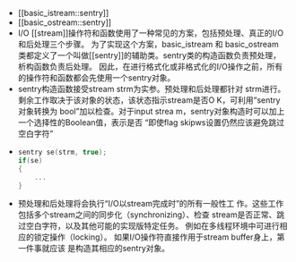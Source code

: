 - [[basic_istream::sentry]]
- [[basic_ostream::sentry]]
- I/O [[stream]]操作符和函数使用了一种常见的方案，包括预处理、真正的I/O和后处理三个步骤。
  为了实现这个方案，basic_istream 和 basic_ostream 类都定义了一个叫做[[sentry]]的辅助类。sentry类的构造函数负责预处理，析构函数负责后处理。
  因此，在进行格式化或非格式化的I/O操作之前，所有的操作符和函数都会先使用一个sentry对象。
- sentry构造函数接受stream strm为实参。预处理和后处理都针对
  strm进行。剩余工作取决于该对象的状态，该状态指示stream是否O
  K，可利用“sentry对象转换为 bool”加以检查。对于input strea
  m，sentry对象构造时可以加上一个选择性的Boolean值，表示是否
  “即使flag skipws设置仍然应该避免跳过空白字符”
- ``` cpp
  sentry se(strm, true);
  if(se)
  {
      ...
  }
  ```
- 预处理和后处理将会执行“I/O以stream完成时”的所有一般性工
  作。这些工作包括多个stream之间的同步化（synchronizing）、检查
  stream是否正常、跳过空白字符，以及其他可能的实现版特定任务。
  例如在多线程环境中可进行相应的锁定操作（locking）。
  如果I/O操作符直接作用于stream buffer身上，第一件事就应该
  是构造其相应的sentry对象。
